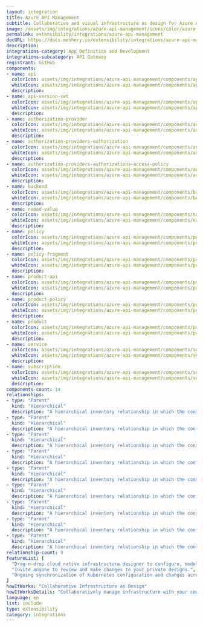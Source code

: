 ```yaml
---
layout: integration
title: Azure API Management
subtitle: Collaborative and visual infrastructure as design for Azure API Management
image: /assets/img/integrations/azure-api-management/icons/color/azure-api-management-color.svg
permalink: extensibility/integrations/azure-api-management
docURL: https://docs.meshery.io/extensibility/integrations/azure-api-management
description: 
integrations-category: App Definition and Development
integrations-subcategory: API Gateway
registrant: GitHub
components: 
- name: api
  colorIcon: assets/img/integrations/azure-api-management/components/api/icons/color/api-color.svg
  whiteIcon: assets/img/integrations/azure-api-management/components/api/icons/white/api-white.svg
  description: 
- name: api-version-set
  colorIcon: assets/img/integrations/azure-api-management/components/api-version-set/icons/color/api-version-set-color.svg
  whiteIcon: assets/img/integrations/azure-api-management/components/api-version-set/icons/white/api-version-set-white.svg
  description: 
- name: authorization-provider
  colorIcon: assets/img/integrations/azure-api-management/components/authorization-provider/icons/color/authorization-provider-color.svg
  whiteIcon: assets/img/integrations/azure-api-management/components/authorization-provider/icons/white/authorization-provider-white.svg
  description: 
- name: authorization-providers-authorization
  colorIcon: assets/img/integrations/azure-api-management/components/authorization-providers-authorization/icons/color/authorization-providers-authorization-color.svg
  whiteIcon: assets/img/integrations/azure-api-management/components/authorization-providers-authorization/icons/white/authorization-providers-authorization-white.svg
  description: 
- name: authorization-providers-authorizations-access-policy
  colorIcon: assets/img/integrations/azure-api-management/components/authorization-providers-authorizations-access-policy/icons/color/authorization-providers-authorizations-access-policy-color.svg
  whiteIcon: assets/img/integrations/azure-api-management/components/authorization-providers-authorizations-access-policy/icons/white/authorization-providers-authorizations-access-policy-white.svg
  description: 
- name: backend
  colorIcon: assets/img/integrations/azure-api-management/components/backend/icons/color/backend-color.svg
  whiteIcon: assets/img/integrations/azure-api-management/components/backend/icons/white/backend-white.svg
  description: 
- name: named-value
  colorIcon: assets/img/integrations/azure-api-management/components/named-value/icons/color/named-value-color.svg
  whiteIcon: assets/img/integrations/azure-api-management/components/named-value/icons/white/named-value-white.svg
  description: 
- name: policy
  colorIcon: assets/img/integrations/azure-api-management/components/policy/icons/color/policy-color.svg
  whiteIcon: assets/img/integrations/azure-api-management/components/policy/icons/white/policy-white.svg
  description: 
- name: policy-fragment
  colorIcon: assets/img/integrations/azure-api-management/components/policy-fragment/icons/color/policy-fragment-color.svg
  whiteIcon: assets/img/integrations/azure-api-management/components/policy-fragment/icons/white/policy-fragment-white.svg
  description: 
- name: product-api
  colorIcon: assets/img/integrations/azure-api-management/components/product-api/icons/color/product-api-color.svg
  whiteIcon: assets/img/integrations/azure-api-management/components/product-api/icons/white/product-api-white.svg
  description: 
- name: product-policy
  colorIcon: assets/img/integrations/azure-api-management/components/product-policy/icons/color/product-policy-color.svg
  whiteIcon: assets/img/integrations/azure-api-management/components/product-policy/icons/white/product-policy-white.svg
  description: 
- name: product
  colorIcon: assets/img/integrations/azure-api-management/components/product/icons/color/product-color.svg
  whiteIcon: assets/img/integrations/azure-api-management/components/product/icons/white/product-white.svg
  description: 
- name: service
  colorIcon: assets/img/integrations/azure-api-management/components/service/icons/color/service-color.svg
  whiteIcon: assets/img/integrations/azure-api-management/components/service/icons/white/service-white.svg
  description: 
- name: subscription
  colorIcon: assets/img/integrations/azure-api-management/components/subscription/icons/color/subscription-color.svg
  whiteIcon: assets/img/integrations/azure-api-management/components/subscription/icons/white/subscription-white.svg
  description: 
components-count: 14
relationships: 
- type: "Parent"
  kind: "Hierarchical"
  description: "A hierarchical inventory relationship in which the configuration of APIM Service(parent component) is patched with the configuration of API(child component). "
- type: "Parent"
  kind: "Hierarchical"
  description: "A hierarchical inventory relationship in which the configuration of APIM Service(parent component) is patched with the configuration of ApiVersionSet(child component). "
- type: "Parent"
  kind: "Hierarchical"
  description: "A hierarchical inventory relationship in which the configuration of APIM Service(parent component) is patched with the configuration of AuthorizationProvider(child component). "
- type: "Parent"
  kind: "Hierarchical"
  description: "A hierarchical inventory relationship in which the configuration of APIM Service(parent component) is patched with the configuration of Backend(child component). "
- type: "Parent"
  kind: "Hierarchical"
  description: "A hierarchical inventory relationship in which the configuration of APIM Service(parent component) is patched with the configuration of NamedValue(child component). "
- type: "Parent"
  kind: "Hierarchical"
  description: "A hierarchical inventory relationship in which the configuration of APIM Service(parent component) is patched with the configuration of Policy(child component). "
- type: "Parent"
  kind: "Hierarchical"
  description: "A hierarchical inventory relationship in which the configuration of APIM Service(parent component) is patched with the configuration of PolicyFragment(child component). "
- type: "Parent"
  kind: "Hierarchical"
  description: "A hierarchical inventory relationship in which the configuration of APIM Service(parent component) is patched with the configuration of Product(child component). "
- type: "Parent"
  kind: "Hierarchical"
  description: "A hierarchical inventory relationship in which the configuration of APIM Service(parent component) is patched with the configuration of Subscription(child component). "
relationship-count: 9
featureList: [
  "Drag-n-drop cloud native infrastructure designer to configure, model, and deploy your workloads.",
  "Invite anyone to review and make changes to your private designs.",
  "Ongoing synchronization of Kubernetes configuration and changes across any number of clusters."
]
howItWorks: "Collaborative Infrastructure as Design"
howItWorksDetails: "Collaboratively manage infrastructure with your coworkers synchronously sharing the same designs."
language: en
list: include
type: extensibility
category: integrations
---
```

